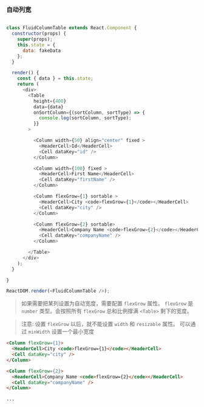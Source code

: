 ### 自动列宽

<!--start-code-->
```js

class FluidColumnTable extends React.Component {
  constructor(props) {
    super(props);
    this.state = {
      data: fakeData
    };
  }

  render() {
    const { data } = this.state;
    return (
      <div>
        <Table
          height={400}
          data={data}
          onSortColumn={(sortColumn, sortType) => {
            console.log(sortColumn, sortType);
          }}
        >

          <Column width={50} align="center" fixed >
            <HeaderCell>Id</HeaderCell>
            <Cell dataKey="id" />
          </Column>

          <Column width={100} fixed >
            <HeaderCell>First Name</HeaderCell>
            <Cell dataKey="firstName" />
          </Column>

          <Column flexGrow={1} sortable >
            <HeaderCell>City <code>flexGrow={1}</code></HeaderCell>
            <Cell dataKey="city" />
          </Column>

          <Column flexGrow={2} sortable>
            <HeaderCell>Company Name <code>flexGrow={2}</code></HeaderCell>
            <Cell dataKey="companyName" />
          </Column>

        </Table>
      </div>
    );
  }

}

ReactDOM.render(<FluidColumnTable />);
```
<!--end-code-->


> 如果需要把某列设置为自动宽度，需要配置 `flexGrow` 属性。 `flexGrow` 是 `number` 类型。会按照所有 `flexGrow` 总和比例撑满 `<Table>` 剩下的宽度。

> 注意: 设置 `flexGrow` 以后，就不能设置 `width` 和 `resizable` 属性。 可以通过 `minWidth` 设置一个最小宽度

```html
<Column flexGrow={1}>
  <HeaderCell>City <code>flexGrow={1}</code></HeaderCell>
  <Cell dataKey="city" />
</Column>

<Column flexGrow={2}>
  <HeaderCell>Company Name <code>flexGrow={2}</code></HeaderCell>
  <Cell dataKey="companyName" />
</Column>

...
```
